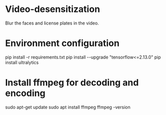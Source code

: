 # Video-desensitization
Blur the faces and license plates in the video.
# Environment configuration
pip install -r requirements.txt
pip install --upgrade "tensorflow<=2.13.0"
pip install ultralytics
# Install ffmpeg for decoding and encoding
sudo apt-get update
sudo apt install ffmpeg
ffmpeg -version
